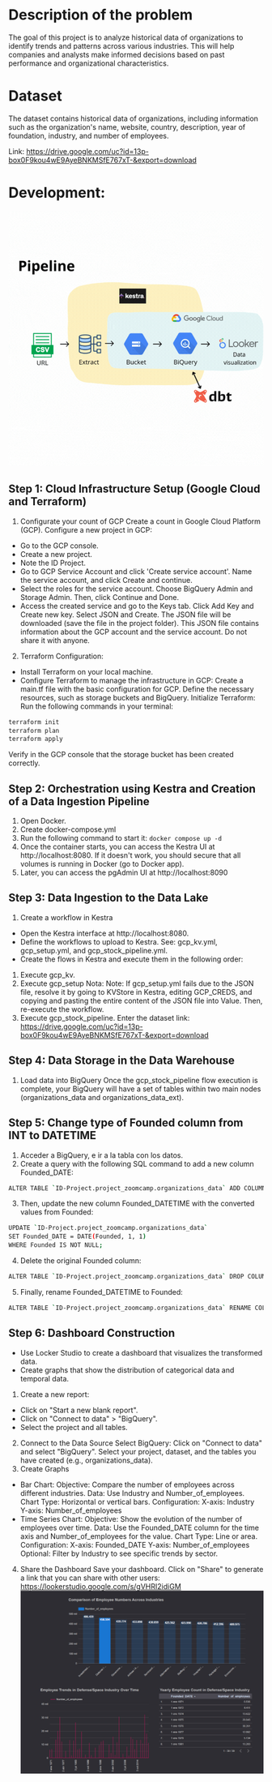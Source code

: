 # Description of the problem
The goal of this project is to analyze historical data of organizations to identify trends and patterns across various industries. This will help companies and analysts make informed decisions based on past performance and organizational characteristics.

# Dataset
The dataset contains historical data of organizations, including information such as the organization's name, website, country, description, year of foundation, industry, and number of employees.

Link: https://drive.google.com/uc?id=13p-box0F9kou4wE9AyeBNKMSfE767xT-&export=download

# Development:

![alt text](Pipeline.gif)

## Step 1: Cloud Infrastructure Setup (Google Cloud and Terraform)
1. Configurate your count of GCP
Create a count in Google Cloud Platform (GCP).
Configure a new project in GCP:
- Go to the GCP console.
- Create a new project.
- Note the ID Project.
- Go to GCP Service Account and click 'Create service account'. Name the service account, and click Create and continue.
- Select the roles for the service account. Choose BigQuery Admin and Storage Admin. Then, click Continue and Done.
- Access the created service and go to the Keys tab. Click Add Key and Create new key. Select JSON and Create. The JSON file will be downloaded (save the file in the project folder). This JSON file contains information about the GCP account and the service account. Do not share it with anyone.
2. Terraform Configuration:
- Install Terraform on your local machine.
- Configure Terraform to manage the infrastructure in GCP:
Create a main.tf file with the basic configuration for GCP.
Define the necessary resources, such as storage buckets and BigQuery.
Initialize Terraform: Run the following commands in your terminal:
```bash
terraform init
terraform plan
terraform apply
```
Verify in the GCP console that the storage bucket has been created correctly.

## Step 2: Orchestration using Kestra and Creation of a Data Ingestion Pipeline
1. Open Docker.
2. Create docker-compose.yml
3. Run the following command to start it:
`docker compose up -d`
4. Once the container starts, you can access the Kestra UI at http://localhost:8080. If it doesn't work, you should secure that all volumes is running in Docker (go to Docker app).
5. Later, you can access the pgAdmin UI at http://localhost:8090

## Step 3: Data Ingestion to the Data Lake
1. Create a workflow in Kestra
- Open the Kestra interface at http://localhost:8080.
- Define the workflows to upload to Kestra. See: gcp_kv.yml, gcp_setup.yml, and gcp_stock_pipeline.yml.
- Create the flows in Kestra and execute them in the following order:
1. Execute gcp_kv.
2. Execute gcp_setup
Nota: Note: If gcp_setup.yml fails due to the JSON file, resolve it by going to KVStore in Kestra, editing GCP_CREDS, and copying and pasting the entire content of the JSON file into Value. Then, re-execute the workflow.
3. Execute gcp_stock_pipeline. Enter the dataset link: https://drive.google.com/uc?id=13p-box0F9kou4wE9AyeBNKMSfE767xT-&export=download

## Step 4: Data Storage in the Data Warehouse
1. Load data into BigQuery
Once the gcp_stock_pipeline flow execution is complete, your BigQuery will have a set of tables within two main nodes (organizations_data and organizations_data_ext).

## Step 5: Change type of Founded column from INT to DATETIME
1. Acceder a BigQuery, e ir a la tabla con los datos.
2. Create a query with the following SQL command to add a new column Founded_DATE:
```bash
ALTER TABLE `ID-Project.project_zoomcamp.organizations_data` ADD COLUMN Founded_DATE DATE;
```
3. Then, update the new column Founded_DATETIME with the converted values from Founded:
```bash
UPDATE `ID-Project.project_zoomcamp.organizations_data`
SET Founded_DATE = DATE(Founded, 1, 1)
WHERE Founded IS NOT NULL;
```
4. Delete the original Founded column:
```bash
ALTER TABLE `ID-Project.project_zoomcamp.organizations_data` DROP COLUMN Founded;
```
5. Finally, rename Founded_DATETIME to Founded:
```bash
ALTER TABLE `ID-Project.project_zoomcamp.organizations_data` RENAME COLUMN Founded_DATE TO Founded;
```

## Step 6: Dashboard Construction
- Use Locker Studio to create a dashboard that visualizes the transformed data.
- Create graphs that show the distribution of categorical data and temporal data.

1. Create a new report:
- Click on "Start a new blank report".
- Click on "Connect to data" > "BigQuery".
- Select the project and all tables.
2. Connect to the Data Source
Select BigQuery:
Click on "Connect to data" and select "BigQuery".
Select your project, dataset, and the tables you have created (e.g., organizations_data).
3. Create Graphs
- Bar Chart:
Objective: Compare the number of employees across different industries.
Data: Use Industry and Number_of_employees.
Chart Type: Horizontal or vertical bars.
Configuration:
    X-axis: Industry
    Y-axis: Number_of_employees
- Time Series Chart:
Objective: Show the evolution of the number of employees over time.
Data: Use the Founded_DATE column for the time axis and Number_of_employees for the value.
Chart Type: Line or area.
Configuration:
    X-axis: Founded_DATE
    Y-axis: Number_of_employees
    Optional: Filter by Industry to see specific trends by sector.
4. Share the Dashboard
Save your dashboard.
Click on "Share" to generate a link that you can share with other users: https://lookerstudio.google.com/s/gVHRI2idiGM 
![alt text](image.png)